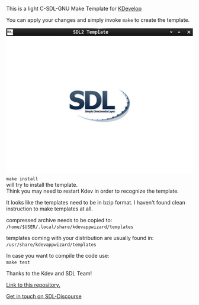 This is a light C-SDL-GNU Make Template for [KDevelop](https://www.kdevelop.org/)

You can apply your changes and simply invoke `make` to create the template.  

![Screenshot](template/screenshot.png)  
`make install`  
will try to install the template.  
Think you may need to restart Kdev in order to recognize the template.  

It looks like the templates need to be in bzip format. I haven't found clean instruction to make templates at all.

compressed archive needs to be copied to:  
`/home/$USER/.local/share/kdevappwizard/templates`

templates coming with your distribution  are usually found in:
`/usr/share/kdevappwizard/templates`

In case you want to compile the code use:  
`make test`  

Thanks to the Kdev and SDL Team!

[Link to this repository.](https://github.com/Acry/SDL2-C-KDev_App_Template)

[Get in touch on SDL-Discourse](https://discourse.libsdl.org/u/Acry/summary)
